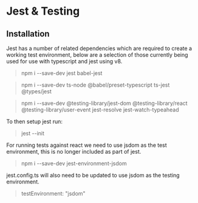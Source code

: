 # Jest & Testing



## Installation

Jest has a number of related dependencies which are required to create a working test environment, below are a selection of those currently being used for use with typescript and jest using v8.


> npm i --save-dev jest babel-jest

> npm i --save-dev ts-node @babel/preset-typescript ts-jest @types/jest

> npm i --save-dev @testing-library/jest-dom @testing-library/react @testing-library/user-event jest-resolve jest-watch-typeahead

To then setup jest run:
> jest --init

For running tests against react we need to use jsdom as the test environment, this is no longer included as part of jest. 

> npm i --save-dev jest-environment-jsdom

jest.config.ts will also need to be updated to use jsdom as the testing environment.

> testEnvironment: "jsdom"